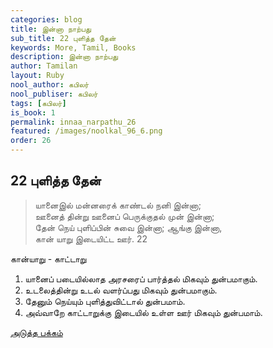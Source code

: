 ```yaml
---
categories: blog
title: இன்னா நாற்பது
sub_title: 22 புளித்த தேன்
keywords: More, Tamil, Books
description: இன்னா நாற்பது
author: Tamilan
layout: Ruby
nool_author: கபிலர்
nool_publiser: கபிலர்
tags: [கபிலர்]
is_book: 1
permalink: innaa_narpathu_26
featured: /images/noolkal_96_6.png
order: 26
---
```



## 22 புளித்த தேன்

> யானைஇல் மன்னரைக் காண்டல் நனி இன்னா;  
>  ஊனைத் தின்று ஊனைப் பெருக்குதல் முன் இன்னா;  
>  தேன் நெய் புளிப்பின் சுவை இன்னா; ஆங்கு இன்னா,  
>  கான் யாறு இடையிட்ட ஊர். 22

கான்யாறு - காட்டாறு

  1. யானைப் படையில்லாத அரசரைப் பார்த்தல் மிகவும் துன்பமாகும். 
  2. உடலைத்தின்று உடல் வளர்ப்பது மிகவும் துன்பமாகும். 
  3. தேனும் நெய்யும் புளித்துவிட்டால் துன்பமாம். 
  4. அவ்வாறே காட்டாறுக்கு இடையில் உள்ள ஊர் மிகவும் துன்பமாம். 

[அடுத்த பக்கம்](innaa_narpathu_27)